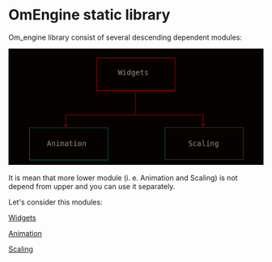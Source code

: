 # ﻿OmEngine static library

Om_engine library consist of several descending dependent modules:

<img src='https://github.com/OrdinaryMind/om_engine/blob/om_engine_v_1_0/examples/library_structure.png'>

It is mean that more lower module (i. e. Animation and Scaling) is not depend
from upper and you can use it separately.

Let's consider this modules:

[Widgets](https://github.com/OrdinaryMind/om_engine/blob/om_engine_v_1_0/documentation/widgets.md)

[Animation](https://github.com/OrdinaryMind/om_engine/blob/om_engine_v_1_0/documentation/documentation.md)

[Scaling](https://github.com/OrdinaryMind/om_engine/blob/om_engine_v_1_0/documentation/scaling.md)